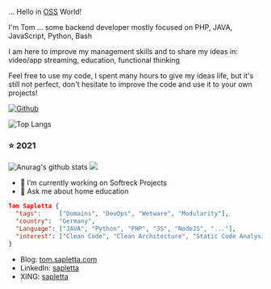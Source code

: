 ... Hello in [OSS](https://en.wikipedia.org/wiki/Open-source_software) World!

I'm Tom ... some backend developer mostly focused on PHP, JAVA, JavaScript, Python, Bash

I am here to improve my management skills and to share my ideas in: video/app streaming, education, functional thinking

Feel free to use my code, I spent many hours to give my ideas life, but it's still not perfect, don't hesitate to improve the code and use it to your own projects!

[![Github](https://img.shields.io/github/followers/tom-sapletta-com?label=Follow&style=social)](https://github.com/tom-sapletta-com)

![Top Langs](https://github-readme-stats.vercel.app/api/top-langs/?username=tom-sapletta-com&hide=html&layout=compact&theme=dark) 

### :star: 2021
![Anurag's github stats](https://github-readme-stats.vercel.app/api?username=tom-sapletta-com&show_icons=true&theme=dark)
<img
  src="https://cr-ss-service.azurewebsites.net/api/ScreenShot?widget=education&username=tom-sapletta-com&max-items=2&logos=true&style=--item-bg-color:%23f00;--item-border-radius:10px"
/> 

- 🔭 I’m currently working on Softreck Projects
- 💬 Ask me about home education


```json
Tom Sapletta {
  "tags":     ["Domains", "DevOps", "Wetware", "Modularity"],  
  "country":  "Germany",
  "Language": ["JAVA", "Python", "PHP", "JS", "NodeJS", "..."],
  "interest": ["Clean Code", "Clean Architecture", "Static Code Analysis", "Linux", "IoT"]
}
```

- Blog: [tom.sapletta.com](https://tom.sapletta.com/)
- LinkedIn: [sapletta](https://www.linkedin.com/in/tom-sapletta-com/)
- XING: [sapletta](https://www.xing.com/profile/Tomasz_Sapletta)
